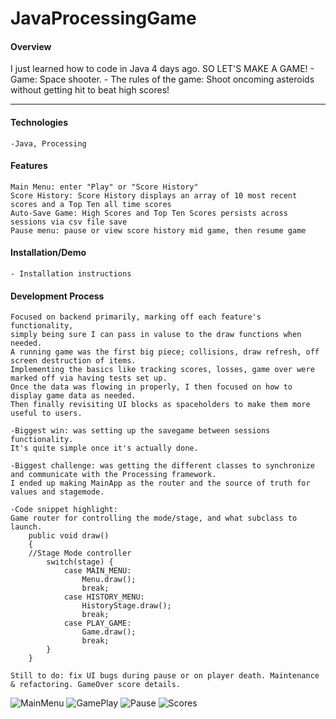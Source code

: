 # JavaProcessingGame

#### Overview

I just learned how to code in Java 4 days ago. SO LET'S MAKE A GAME!
    - Game: Space shooter. 
    - The rules of the game: Shoot oncoming asteroids without getting hit to beat high scores!

---

#### Technologies

    -Java, Processing

#### Features

    Main Menu: enter "Play" or "Score History"
    Score History: Score History displays an array of 10 most recent scores and a Top Ten all time scores
    Auto-Save Game: High Scores and Top Ten Scores persists across sessions via csv file save
    Pause menu: pause or view score history mid game, then resume game

#### Installation/Demo
    - Installation instructions
    
#### Development Process
    Focused on backend primarily, marking off each feature's functionality, 
    simply being sure I can pass in valuse to the draw functions when needed.
    A running game was the first big piece; collisions, draw refresh, off screen destruction of items. 
    Implementing the basics like tracking scores, losses, game over were marked off via having tests set up. 
    Once the data was flowing in properly, I then focused on how to display game data as needed. 
    Then finally revisiting UI blocks as spaceholders to make them more useful to users.
    
    -Biggest win: was setting up the savegame between sessions functionality.
    It's quite simple once it's actually done.
    
    -Biggest challenge: was getting the different classes to synchronize and communicate with the Processing framework.
    I ended up making MainApp as the router and the source of truth for values and stagemode.
    
    -Code snippet highlight:
    Game router for controlling the mode/stage, and what subclass to launch. 
        public void draw()
        {
        //Stage Mode controller
            switch(stage) {
                case MAIN_MENU:
                    Menu.draw();
                    break;
                case HISTORY_MENU:
                    HistoryStage.draw();
                    break;
                case PLAY_GAME:
                    Game.draw();
                    break;
            }
        }
     
    Still to do: fix UI bugs during pause or on player death. Maintenance & refactoring. GameOver score details.
    
![MainMenu](https://i.imgur.com/LpGUoGG.png)
![GamePlay](https://i.imgur.com/bbQAhg9.png)
![Pause](https://i.imgur.com/AUwq3jM.png)
![Scores](https://i.imgur.com/pvriTHV.png)